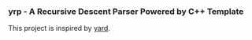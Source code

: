 ### yrp - A Recursive Descent Parser Powered by C++ Template ###

This project is inspired by [yard](https://code.google.com/p/yardparser/).
